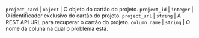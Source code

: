 `project_card` | `object` | O objeto do cartão do projeto. `project_id` | `integer` | O identificador exclusivo do cartão do projeto. `project_url` | `string` | A REST API URL para recuperar o cartão do projeto. `column_name` | `string` | O nome da coluna na qual o problema está.
